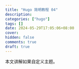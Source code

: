 ```yaml
---
title: "Hugo 简明教程 04"
description:
categories: ["hugo"]
tags: []
date: 2024-05-29T17:05:06+08:00
cover:
hidden: false
comments: true
draft: true
---
```


本文讲解如果自定义主题。

